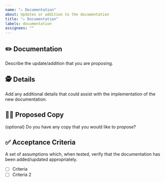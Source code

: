 ```yaml
---
name: "✏️ Documentation"
about: Updates or addition to the documentation
title: "✏️ Documentation"
labels: documentation
assignees: ""
---
```


## ✏️ Documentation

Describe the update/addition that you are proposing.

## 🕵️ Details

Add any additional details that could assist with the implementation of the new documentation.

## 🙋‍♀️ Proposed Copy

(optional) Do you have any copy that you would like to propose?

## ✅ Acceptance Criteria

A set of assumptions which, when tested, verify that the documentation has been added/updated appropriately.

- [ ] Criteria
- [ ] Criteria 2
